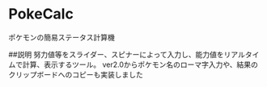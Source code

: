 PokeCalc
========

ポケモンの簡易ステータス計算機

##説明
努力値等をスライダー、スピナーによって入力し、能力値をリアルタイムで計算、表示するツール。
ver2.0からポケモン名のローマ字入力や、結果のクリップボードへのコピーも実装しました
